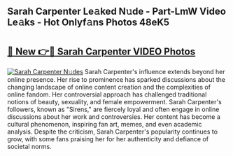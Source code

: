 ## Sarah Carpenter Le𝚊ked N𝚞de - Part-LmW Video Le𝚊ks - Hot Onlyf𝚊ns Photos 48eK5

# <h2><a href="http://ac37765.deff.icu/?id=Sarah+Carpenter">🔗 New 👉🔴 Sarah Carpenter VIDEO Photos</a></h2>

[![Sarah Carpenter N𝚞des](https://i.imgur.com/rIISA9y.gif)](http://ac37765.deff.icu/?id=Sarah+Carpenter)
Sarah Carpenter's influence extends beyond her online presence. Her rise to prominence has sparked discussions about the changing landscape of online content creation and the complexities of online fandom. Her controversial approach has challenged traditional notions of beauty, sexuality, and female empowerment. Sarah Carpenter's followers, known as "Sirens," are fiercely loyal and often engage in online discussions about her work and controversies. Her content has become a cultural phenomenon, inspiring fan art, memes, and even academic analysis. Despite the criticism, Sarah Carpenter's popularity continues to grow, with some fans praising her for her authenticity and defiance of societal norms.
